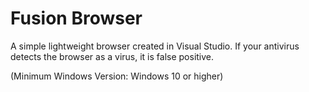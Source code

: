 # Fusion Browser
A simple lightweight browser created in Visual Studio.
If your antivirus detects the browser as a virus, it is false positive.

(Minimum Windows Version: Windows 10 or higher)
